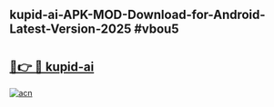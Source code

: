 ## kupid-ai-APK-MOD-Download-for-Android-Latest-Version-2025 #vbou5

# <h2><a href="https://andorid.site?title=kupid-ai&ref=12M">🔗👉 🔴 kupid-ai</a></h2>

[![acn](https://github.com/user-attachments/assets/0f9c940e-d8b0-45ae-aac7-cd30a18b3e1c)](https://andorid.site?title=kupid-ai&ref=12M)

